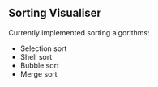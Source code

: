 ## Sorting Visualiser
Currently implemented sorting algorithms:
- Selection sort
- Shell sort
- Bubble sort
- Merge sort
